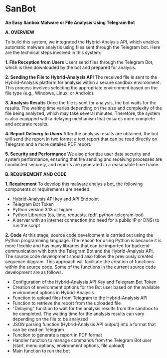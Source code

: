 # SanBot
**An Easy Sanbox Malware or File Analysis Using Telegram Bot**

**A. OVERVIEW**

To build this system, we integrated the Hybrid-Analysis API, which enables automatic malware analysis using files sent through the Telegram bot. Here are the technical steps involved in this system:

**1. File Reception from Users**
Users send files through the Telegram Bot, which is then downloaded by the bot and prepared for analysis.

**2. Sending the File to Hybrid-Analysis API**
The received file is sent to the Hybrid-Analysis platform for analysis within a secure sandbox environment. This process involves selecting the appropriate environment based on the file type (e.g., Windows, Linux, or Android).

**3. Analysis Results**
Once the file is sent for analysis, the bot waits for the results. The waiting time varies depending on the size and complexity of the file being analyzed, which may take several minutes. Therefore, the system is also equipped with a delaying mechanism that ensures more complete and accurate results.

**4. Report Delivery to Users**
After the analysis results are obtained, the bot will send the report in two forms: a text report that can be read directly on Telegram and a more detailed PDF report.

**5. Security and Performance**
We also prioritize user data security and system performance, ensuring that file sending and receiving processes are conducted securely, and reports are generated in a reasonable time frame.

**B. REQUIREMENT AND CODE**

**1. Requirement**
To develop this malware analysis bot, the following components or requirements are needed:

- Hybrid-Analysis API key and API Endpoint
- Telegram Bot Token
- Python version 3.13 or higher
- Python Libraries (os, time, requests, fpdf, python-telegram-bot)
- A server with an internet connection (no need for a public IP or DNS) to run the script

**2. Code**
At this stage, source code development is carried out using the Python programming language. The reason for using Python is because it is more flexible and has many libraries that can be imported for backend communication with both the Telegram Bot and the Hybrid-Analysis API. The source code development should also follow the previously created sequence diagram. This approach will facilitate the creation of functions within the source code. Some of the functions in the current source code development are as follows:

- Configuration of the Hybrid-Analysis API Key and Telegram Bot Token
- Creation of environment options for the Bot user based on the available environment options in Hybrid-Analysis
- Function to upload files from Telegram to the Hybrid-Analysis API
- Function to retrieve the report from the uploaded file
- "Delaying" function to wait for the analysis results from the sandbox to be completed. The waiting time for the analysis results can vary depending on the file to be analyzed
- JSON parsing function (Hybrid-Analysis API output) into a format that can be read on Telegram
- Function to generate a report in PDF format
- Handler function to manage commands from the Telegram Bot user (start, menu options, environment options, file upload)
- Main function to run the bot
